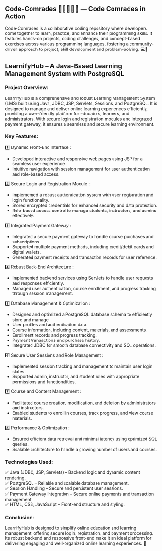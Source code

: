 ## Code-Comrades 👨‍💻🤝👩‍💻 — Code Comrades in Action
<p> Code-Comrades is a collaborative coding repository where developers come together to learn, practice, and enhance their programming skills. It features hands-on projects, coding challenges, and concept-based exercises across various programming languages, fostering a community-driven approach to project, skill development and problem-solving. 💻🚀</p>


## LearnifyHub – A Java-Based Learning Management System with PostgreSQL
### Project Overview: <br>
LearnifyHub is a comprehensive and robust Learning Management System (LMS) built using Java, JDBC, JSP, Servlets, Sessions, and PostgreSQL. It is designed to manage and deliver online learning experiences efficiently, providing a user-friendly platform for educators, learners, and administrators. With secure login and registration modules and integrated payment gateway, it ensures a seamless and secure learning environment.<br>

### Key Features:
1️⃣ Dynamic Front-End Interface : <br>
- Developed interactive and responsive web pages using JSP for a seamless user experience.<br>
- Intuitive navigation with session management for user authentication and role-based access.<br>

2️⃣ Secure Login and Registration Module : <br>
- Implemented a robust authentication system with user registration and login functionality.<br>
- Stored encrypted credentials for enhanced security and data protection.<br>
- Role-based access control to manage students, instructors, and admins effectively.<br>

3️⃣ Integrated Payment Gateway : <br>
- Integrated a secure payment gateway to handle course purchases and subscriptions.<br>
- Supported multiple payment methods, including credit/debit cards and digital wallets.<br>
- Generated payment receipts and transaction records for user reference.<br>

4️⃣ Robust Back-End Architecture : <br>
- Implemented backend services using Servlets to handle user requests and responses efficiently.<br>
- Managed user authentication, course enrollment, and progress tracking through session management.<br>

5️⃣ Database Management & Optimization : <br>
- Designed and optimized a PostgreSQL database schema to efficiently store and manage:<br>
- User profiles and authentication data. <br>
- Course information, including content, materials, and assessments.<br>
- Enrollment records and progress tracking.<br>
- Payment transactions and purchase history.<br>
- Integrated JDBC for smooth database connectivity and SQL operations.<br>

6️⃣ Secure User Sessions and Role Management : <br>
- Implemented session tracking and management to maintain user login states.<br>
- Supported admin, instructor, and student roles with appropriate permissions and functionalities.<br>

7️⃣ Course and Content Management : <br>
- Facilitated course creation, modification, and deletion by administrators and instructors.<br>
- Enabled students to enroll in courses, track progress, and view course materials.<br>

8️⃣ Performance & Optimization : <br>
- Ensured efficient data retrieval and minimal latency using optimized SQL queries.<br>
- Scalable architecture to handle a growing number of users and courses.<br>
  
### Technologies Used: <br>
✅ Java (JDBC, JSP, Servlets) – Backend logic and dynamic content rendering.  <br>
✅ PostgreSQL – Reliable and scalable database management. <br>
✅ Session Handling – Secure and persistent user sessions. <br>
✅ Payment Gateway Integration – Secure online payments and transaction management. <br>
✅ HTML, CSS, JavaScript – Front-end structure and styling. <br>

### Conclusion:  <br>
LearnifyHub is designed to simplify online education and learning management, offering secure login, registration, and payment processing. Its robust backend and responsive front-end make it an ideal platform for delivering engaging and well-organized online learning experiences. 🚀

